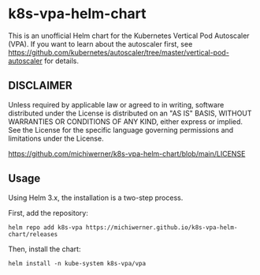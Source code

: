 # k8s-vpa-helm-chart

This is an unofficial Helm chart for the Kubernetes Vertical Pod Autoscaler (VPA). If you want to learn about the autoscaler first, see https://github.com/kubernetes/autoscaler/tree/master/vertical-pod-autoscaler for details.


## DISCLAIMER

Unless required by applicable law or agreed to in writing, software
distributed under the License is distributed on an "AS IS" BASIS,
WITHOUT WARRANTIES OR CONDITIONS OF ANY KIND, either express or implied.
See the License for the specific language governing permissions and
limitations under the License.

https://github.com/michiwerner/k8s-vpa-helm-chart/blob/main/LICENSE


## Usage

Using Helm 3.x, the installation is a two-step process.

First, add the repository:

<pre><code>helm repo add k8s-vpa https://michiwerner.github.io/k8s-vpa-helm-chart/releases</code></pre>

Then, install the chart:

<pre><code>helm install -n kube-system k8s-vpa/vpa</code></pre>
